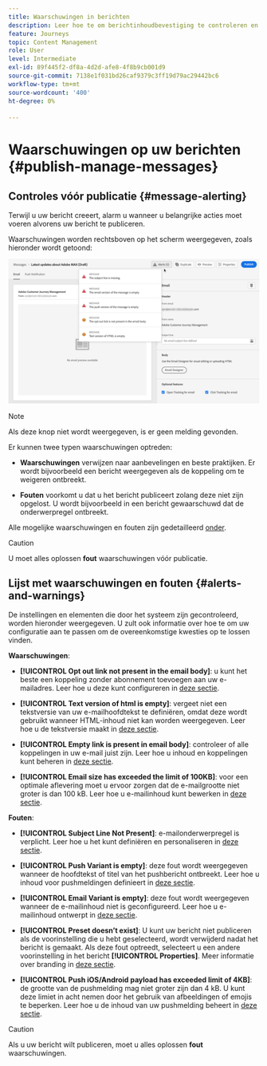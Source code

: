 ```yaml
---
title: Waarschuwingen in berichten
description: Leer hoe te om berichtinhoudbevestiging te controleren en problemen op te lossen
feature: Journeys
topic: Content Management
role: User
level: Intermediate
exl-id: 89f445f2-df8a-4d2d-afe8-4f8b9cb001d9
source-git-commit: 7138e1f031bd26caf9379c3ff19d79ac29442bc6
workflow-type: tm+mt
source-wordcount: '400'
ht-degree: 0%

---
```


# Waarschuwingen op uw berichten {#publish-manage-messages}

## Controles vóór publicatie {#message-alerting}

Terwijl u uw bericht creeert, alarm u wanneer u belangrijke acties moet voeren alvorens uw bericht te publiceren.

Waarschuwingen worden rechtsboven op het scherm weergegeven, zoals hieronder wordt getoond:

![](assets/message-alerts.png)

>[!NOTE]
>
>Als deze knop niet wordt weergegeven, is er geen melding gevonden.

Er kunnen twee typen waarschuwingen optreden:

* **Waarschuwingen** verwijzen naar aanbevelingen en beste praktijken. Er wordt bijvoorbeeld een bericht weergegeven als de koppeling om te weigeren ontbreekt.

* **Fouten** voorkomt u dat u het bericht publiceert zolang deze niet zijn opgelost. U wordt bijvoorbeeld in een bericht gewaarschuwd dat de onderwerpregel ontbreekt.

Alle mogelijke waarschuwingen en fouten zijn gedetailleerd [onder](#alerts-and-warnings).

>[!CAUTION]
>
> U moet alles oplossen **fout** waarschuwingen vóór publicatie.

## Lijst met waarschuwingen en fouten {#alerts-and-warnings}

De instellingen en elementen die door het systeem zijn gecontroleerd, worden hieronder weergegeven. U zult ook informatie over hoe te om uw configuratie aan te passen om de overeenkomstige kwesties op te lossen vinden.

**Waarschuwingen**:

* **[!UICONTROL Opt out link not present in the email body]**: u kunt het beste een koppeling zonder abonnement toevoegen aan uw e-mailadres. Leer hoe u deze kunt configureren in [deze sectie](consent.md).

* **[!UICONTROL Text version of html is empty]**: vergeet niet een tekstversie van uw e-mailhoofdtekst te definiëren, omdat deze wordt gebruikt wanneer HTML-inhoud niet kan worden weergegeven. Leer hoe u de tekstversie maakt in [deze sectie](create-email-content.md#generate-text-version).

* **[!UICONTROL Empty link is present in email body]**: controleer of alle koppelingen in uw e-mail juist zijn. Leer hoe u inhoud en koppelingen kunt beheren in [deze sectie](create-email-content.md).

* **[!UICONTROL Email size has exceeded the limit of 100KB]**: voor een optimale aflevering moet u ervoor zorgen dat de e-mailgrootte niet groter is dan 100 kB. Leer hoe u e-mailinhoud kunt bewerken in [deze sectie](create-email-content.md).

**Fouten**:

* **[!UICONTROL Subject Line Not Present]**: e-mailonderwerpregel is verplicht. Leer hoe u het kunt definiëren en personaliseren in [deze sectie](create-email.md).

   <!--HTML is empty when Amp HTML is present-->

* **[!UICONTROL Push Variant is empty]**: deze fout wordt weergegeven wanneer de hoofdtekst of titel van het pushbericht ontbreekt. Leer hoe u inhoud voor pushmeldingen definieert in [deze sectie](create-push.md).

* **[!UICONTROL Email Variant is empty]**: deze fout wordt weergegeven wanneer de e-mailinhoud niet is geconfigureerd. Leer hoe u e-mailinhoud ontwerpt in [deze sectie](design-emails.md).

* **[!UICONTROL Preset doesn’t exist]**: U kunt uw bericht niet publiceren als de voorinstelling die u hebt geselecteerd, wordt verwijderd nadat het bericht is gemaakt. Als deze fout optreedt, selecteert u een andere voorinstelling in het bericht **[!UICONTROL Properties]**. Meer informatie over branding in [deze sectie](configuration/about-subdomain-delegation.md).

* **[!UICONTROL Push iOS/Android payload has exceeded limit of 4KB]**: de grootte van de pushmelding mag niet groter zijn dan 4 kB. U kunt deze limiet in acht nemen door het gebruik van afbeeldingen of emojis te beperken. Leer hoe u de inhoud van uw pushmelding beheert in [deze sectie](create-push.md).

>[!CAUTION]
>
> Als u uw bericht wilt publiceren, moet u alles oplossen **fout** waarschuwingen.

<!--Other issues can stop publication such as:
* The push notification title is empty-->
